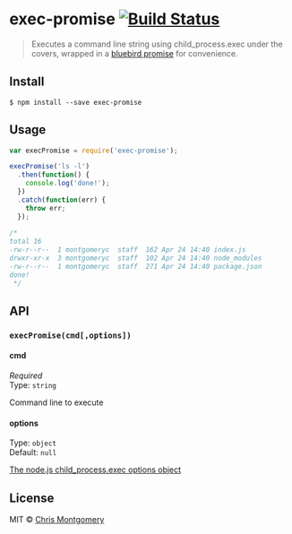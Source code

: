 # exec-promise [![Build Status](https://travis-ci.org/chmontgomery/exec-promise.svg?branch=master)](https://travis-ci.org/chmontgomery/exec-promise)

> Executes a command line string using child_process.exec under the covers, wrapped in a [bluebird promise](https://github.com/petkaantonov/bluebird) for convenience.


## Install

```
$ npm install --save exec-promise
```


## Usage

```js
var execPromise = require('exec-promise');

execPromise('ls -l')
  .then(function() {
    console.log('done!');
  })
  .catch(function(err) {
    throw err;
  });
  
/*
total 16
-rw-r--r--  1 montgomeryc  staff  162 Apr 24 14:40 index.js
drwxr-xr-x  3 montgomeryc  staff  102 Apr 24 14:40 node_modules
-rw-r--r--  1 montgomeryc  staff  271 Apr 24 14:40 package.json
done!
 */
```


## API

### `execPromise(cmd[,options])`

#### cmd

*Required*  
Type: `string`

Command line to execute

#### options

Type: `object`  
Default: `null`

[The node.js child_process.exec options object](https://nodejs.org/api/child_process.html#child_process_child_process_exec_command_options_callback)


## License

MIT © [Chris Montgomery](https://github.com/chmontgomery)
